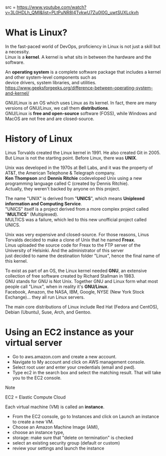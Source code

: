src = https://www.youtube.com/watch?v=3L0HDLh_QMI&list=PLtPuNR8I4TvkwU7Zu0l0G_uwtSUXLckvh

# What is Linux?

In the fast-paced world of DevOps, proficiency in Linux is not just a skill but a necessity.  
Linux is a **kernel**. A kernel is what sits in between the hardware and the software.  

An **operating system** is a complete software package that includes a kernel and other system-level components such as  
device drivers, system libraries, and utilities. https://www.geeksforgeeks.org/difference-between-operating-system-and-kernel/  

GNU/Linux is an OS which uses Linux as its kernel. In fact, there are many versions of GNU/Linux, we call them **distributions**.  
GNU/Linux is **free and open-source** software (FOSS), while Windows and MacOS are not free and are closed-source.  

# History of Linux

Linus Torvalds created the Linux kernel in 1991. He also created Git in 2005.  
But Linux is not the starting point. Before Linux, there was **UNIX**.  

Unix was developed in the 1970s at Bell Labs, and it was the property of AT&T, the American Telephone & Telegraph company.  
**Ken Thompson** and **Dennis Ritchie** codeveloped Unix using a new programming language called C (created by Dennis Ritchie).  
Actually, they weren't backed by anyone on this project.  

The name "UNIX" is derived from "**UNICS**", which means **Uniplexed information and Computing Service**.  
"UNICS" itself is a project derived from a more complex project called "**MULTICS**" (Multiplexed).  
MULTICS was a failure, which led to this new unofficial project called UNICS.  

Unix was very expensive and closed-source. For those reasons, Linus Torvalds decided to make a clone of Unix that he named **Freax**.  
Linus uploaded the source code for Freax to the FTP server of the University of Helsinki. And the administrator of this server  
just decided to name the destination folder "Linux", hence the final name of this kernel.

To exist as part of an OS, the Linux kernel needed **GNU**, an extensive collection of free software created by Richard Stallman in 1983.  
GNU stands for GNU is Not Unix. Together GNU and Linux form what most people call "Linux", when in reality it's **GNU/Linux**.  
Facebook, Amazon, the NASA, IBM, Google, NYSE (New York Stock Exchange)... they all run Linux servers.  

The main core distributions of Linux include Red Hat (Fedora and CentOS), Debian (Ubuntu), Suse, Arch, and Gentoo.

# Using an EC2 instance as your virtual server

- Go to aws.amazon.com and create a new account.  
- Navigate to My account and click on AWS management console.
- Select root user and enter your credentials (email and pwd).  
- Type ec2 in the search box and select the matching result. That will take you to the EC2 console.  

>[!note]
>EC2 = Elastic Compute Cloud

Each virtual machine (VM) is called an **instance**.  

- From the EC2 console, go to Instances and click on Launch an instance to create a new VM.  
- Choose an Amazon Machine Image (AMI),
- choose an instance type,
- storage: make sure that "delete on termination" is checked
- select an existing security group (default or custom)
- review your settings and launch the instance



